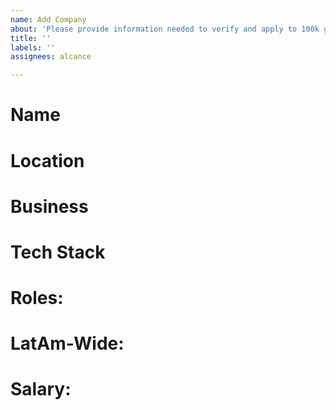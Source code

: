 ```yaml
---
name: Add Company
about: 'Please provide information needed to verify and apply to 100k group list '
title: ''
labels: ''
assignees: alcance

---
```


# Name

# Location

# Business

# Tech Stack

# Roles:

# LatAm-Wide:

# Salary:
